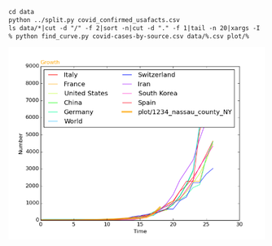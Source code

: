 ```
cd data
python ../split.py covid_confirmed_usafacts.csv
ls data/*|cut -d "/" -f 2|sort -n|cut -d "." -f 1|tail -n 20|xargs -I % python find_curve.py covid-cases-by-source.csv data/%.csv plot/%
```


![image](plot/1234_nassau_county_NY.png)
